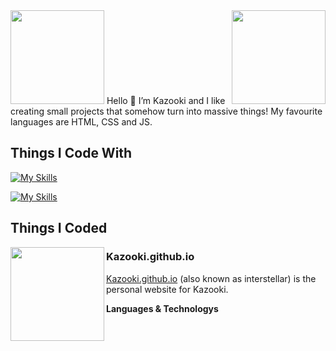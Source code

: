 <img align="right" src="https://u.cubeupload.com/Polygon/r2uk2L.png" width="150">

<img src="https://user-images.githubusercontent.com/105769130/169468291-d7aa5900-295d-4ebc-92d4-3b4519fefbd1.png" width="150">
Hello 👋 I’m Kazooki and I like creating small projects that somehow turn into massive things! My favourite languages are HTML, CSS and JS.

<!--START_SECTION:activity-->

## Things I Code With
[![My Skills](https://skillicons.dev/icons?i=vscode,html,css,js,jquery)](https://skillicons.dev)

[![My Skills](https://skillicons.dev/icons?i=nodejs,electron,sass,figma,powershell)](https://skillicons.dev)

## Things I Coded
<img align="left" src="https://u.cubeupload.com/Polygon/r2uk2L.png" width="150">

### Kazooki.github.io
[Kazooki.github.io](https://interstellar.eu.org) (also known as interstellar) is the personal website for Kazooki.

**Languages & Technologys** 
